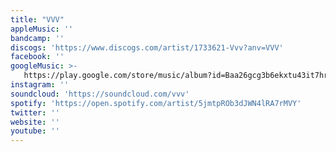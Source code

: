 ```yaml
---
title: "VVV"
appleMusic: ''
bandcamp: ''
discogs: 'https://www.discogs.com/artist/1733621-Vvv?anv=VVV'
facebook: ''
googleMusic: >-
   https://play.google.com/store/music/album?id=Baa26gcg3b6ekxtu43it7hrjbuu
instagram: ''
soundcloud: 'https://soundcloud.com/vvv'
spotify: 'https://open.spotify.com/artist/5jmtpROb3dJWN4lRA7rMVY'
twitter: ''
website: ''
youtube: ''
---
```

